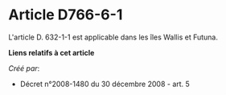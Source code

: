 # Article D766-6-1

L'article D. 632-1-1 est applicable dans les îles Wallis et Futuna.

**Liens relatifs à cet article**

_Créé par_:

  - Décret n°2008-1480 du 30 décembre 2008 - art. 5
